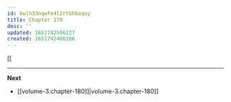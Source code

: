 ```yaml
---
id: kwlh33nqwfe4l2rtkh6oquy
title: Chapter 179
desc: ''
updated: 1651742506227
created: 1651742486106
---
```


[[
____

**Next**
* [[volume-3.chapter-180]]|volume-3.chapter-180]]